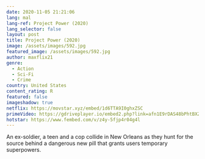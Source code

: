 ```yaml
---
date: 2020-11-05 21:21:06
lang: mal
lang-ref: Project Power (2020)
lang_selector: false
layout: post
title: Project Power (2020)
image: /assets/images/592.jpg
featured_image: /assets/images/592.jpg
author: maxflix21
genre:
  - Action
  - Sci-Fi
  - Crime
country: United States
content_rating: R
featured: false
imageshadow: true
netflix: https://movstar.xyz/embed/1d6TTA9I0ghxZSC
primeVideo: https://gdriveplayer.io/embed2.php?link=afn1E9rDAS48bPhtBXZxKg84ZLVF9LXugL1FhD6tTySUUZflwMzXVTLVROm8D1EjwWlcXx1NUZ9Pn0H72gmnEPCMvQV6Gxf6%252Bvn99HhOaij9%252BE%252FMsUmijl2hlFJeVwYwNUjt93tp0M2%252BYTTwvhlM8YPGIOI9qI8MTBB%252FDOaZk%252F3Ex5CVKlfPAKhN3nCyhOw2k%253D
hotstar: https://www.fembed.com/v/z4y-5fjp4r04g4l
---
```

An ex-soldier, a teen and a cop collide in New Orleans as they hunt for the source behind a dangerous new pill that grants users temporary superpowers.